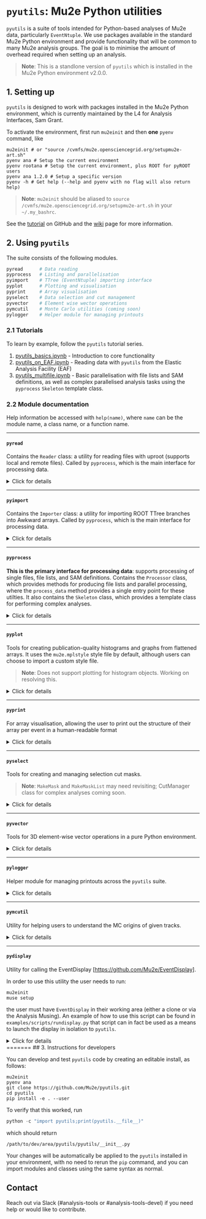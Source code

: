# `pyutils`: Mu2e Python utilities

`pyutils` is a suite of tools intended for Python-based analyses of Mu2e data, particularly `EventNtuple`. We use packages available in the standard Mu2e Python environment and provide functionality that will be common to many Mu2e analysis groups. The goal is to minimise the amount of overhead required when setting up an analysis.  

>**Note**: This is a standlone version of `pyutils` which is installed in the Mu2e Python environment v2.0.0. 

## 1. Setting up 

`pyutils` is designed to work with packages installed in the Mu2e Python environment, which is currently maintained by the L4 for Analysis Interfaces, Sam Grant.

To activate the environment, first run `mu2einit` and then **one** `pyenv` command, like

```
mu2einit # or "source /cvmfs/mu2e.opensciencegrid.org/setupmu2e-art.sh"
pyenv ana # Setup the current environment
pyenv rootana # Setup the current environment, plus ROOT for pyROOT users 
pyenv ana 1.2.0 # Setup a specific version
pyenv -h # Get help (--help and pyenv with no flag will also return help)
```

>**Note**: `mu2einit` should be aliased to `source /cvmfs/mu2e.opensciencegrid.org/setupmu2e-art.sh` in your `~/.my_bashrc`.

See the [tutorial](https://github.com/Mu2e/Tutorial/blob/main/EAF/Docs/06-TheMu2eEnvironment.md) on GitHub and the [wiki](https://mu2ewiki.fnal.gov/wiki/Elastic_Analysis_Facility_(EAF)#The_Mu2e_environment) page for more information.

## 2. Using `pyutils` 

The suite consists of the following modules.
```python
pyread      # Data reading 
pyprocess   # Listing and parallelisation 
pyimport    # TTree (EventNtuple) importing interface 
pyplot      # Plotting and visualisation 
pyprint     # Array visualisation 
pyselect    # Data selection and cut management 
pyvector    # Element wise wector operations
pymcutil    # Monte Carlo utilities (coming soon)
pylogger    # Helper module for managing printouts
```

### 2.1 Tutorials

To learn by example, follow the `pyutils` tutorial series.

1. [pyutils_basics.ipynb](examples/notebooks/pyutils_basics.ipynb) - Introduction to core functionality
1. [pyutils_on_EAF.ipynb](examples/notebooks/pyutils_on_EAF.ipynb) - Reading data with `pyutils` from the Elastic Analysis Facility (EAF) 
1. [pyutils_multifile.ipynb](examples/notebooks/pyutils_multifile.ipynb) - Basic parallelisation with file lists and SAM definitions, as well as complex parallelised analysis tasks using the `pyprocess` `Skeleton` template class.


### 2.2 Module documentation 

Help information be accessed with `help(name)`, where `name` can be the module name, a class name, or a function name. 

---

#### `pyread` 

Contains the `Reader` class: a utility for reading files with uproot (supports local and remote files). Called by `pyprocess`, which is the main interface for processing data.

<details>
<summary>Click for details</summary>
    
```
NAME
    pyread

CLASSES
    builtins.object
        Reader

    class Reader(builtins.object)
     |  Reader(use_remote=False, location='tape', schema='root', verbosity=1)
     |
     |  Unified interface for accessing files, either locally or remotely
     |
     |  Methods defined here:
     |
     |  __init__(self, use_remote=False, location='tape', schema='root', verbosity=1)
     |      Initialise the reader
     |
     |      Args:
     |          use_remote (bool, opt): Whether to use remote access methods
     |          location (str, opt): File location for remote files: tape (default), disk, scratch, nersc
     |          schema (str, opt): Schema for remote file path: root (default), http, path , dcap, samFile
     |          verbosity (int, opt): Level of output detail (0: errors only, 1: info & warnings, 2: max)
     |
     |  read_file(self, file_path)
     |      Read a file using the appropriate method
     |
     |      Args:
     |          file_path: Path to the file
     |
     |      Returns:
     |          Uproot file object
     |
     |  ----------------------------------------------------------------------

```
</details>

---

#### `pyimport`

Contains the `Importer` class: a utility for importing ROOT TTree branches into Awkward arrays. Called by `pyprocess`, which is the main interface for processing data.

<details>
<summary>Click for details</summary>

```
NAME
    pyimport

CLASSES
    builtins.object
        Importer

    class Importer(builtins.object)
     |  Importer(file_name, branches, dir_name='EventNtuple', tree_name='ntuple', use_remote=False, location='tape', schema='root', verbosity=1)
     |
     |  Utility class for importing branches from ROOT TTree files
     |
     |  Intended to used via by the pyprocess Processor class
     |
     |  Methods defined here:
     |
     |  __init__(self, file_name, branches, dir_name='EventNtuple', tree_name='ntuple', use_remote=False, location='tape', schema='root', verbosity=1)
     |      Initialise the importer
     |
     |      Args:
     |          file_name: Name of the file
     |          branches: Flat list or grouped dict of branches to import
     |          dir_name: Ntuple directory in file
     |          tree_name: Ntuple name in file directory
     |          use_remote: Flag for reading remote files
     |          location: Remote files only. File location: tape (default), disk, scratch, nersc
     |          schema: Remote files only. Schema used when writing the URL: root (default), http, path, dcap, samFile
     |          verbosity: Print detail level (0: minimal, 1: medium, 2: maximum)
     |
     |  import_branches(self)
     |      Internal function to open ROOT file and import specified branches
     |
     |      Returns:
     |          Awkward array with imported data
     |
     |  ----------------------------------------------------------------------
```

</details>

---

#### `pyprocess`

**This is the primary interface for processing data**: supports processing of single files, file lists, and SAM definitions. Contains the `Processor` class, which provides methods for producing file lists and parallel processing, where the `process_data` method provides a single entry point for these utilties. It also contains the `Skeleton` class, which provides a template class for performing complex analyses.

<details>
<summary>Click for details</summary>

```
NAME
    pyprocess

CLASSES
    builtins.object
        Processor
        Skeleton

    class Processor(builtins.object)
     |  Processor(dir_name='EventNtuple', tree_name='ntuple', use_remote=False, location='tape', schema='root', verbosity=1)
     |
     |  Interface for processing files or datasets
     |
     |  Methods defined here:
     |
     |  __init__(self, dir_name='EventNtuple', tree_name='ntuple', use_remote=False, location='tape', schema='root', verbosity=1)
     |      Initialise the processor
     |
     |      Args:
     |          dir_name (str, opt): Ntuple directory in file
     |          tree_name (str, opt): Ntuple name in file directory
     |          use_remote (bool, opt): Flag for reading remote files
     |          location (str, opt): Remote files only. File location: tape (default), disk, scratch, nersc
     |          schema (str, opt): Remote files only. Schema used when writing the URL: root (default), http, path, dcap, samFile
     |          verbosity (int, opt): Level of output detail (0: errors only, 1: info, warnings, 2: max)
     |
     |  get_file_list(self, defname=None, file_list_path=None)
     |      Utility to get a list of files from a SAM definition OR a text file
     |
     |      Args:
     |          defname: SAM definition name
     |          file_list_path: Path to a plain text file containing file paths
     |
     |      Returns:
     |          List of file paths
     |
     |  process_data(self, file_name=None, file_list_path=None, defname=None, branches=None, max_workers=None, custom_process_func=None, use_processes=False)
     |      Process the data
     |
     |      Args:
     |          file_name: File name
     |          defname: SAM definition name
     |          file_list_path: Path to file list
     |          branches: Flat list or grouped dict of branches to import
     |          max_workers: Maximum number of parallel workers
     |          custom_process_func: Optional custom processing function for each file
     |          use_processes: Whether to use processes rather than threads
     |
     |      Returns:
     |          - If custom_process_func is None: a concatenated awkward array with imported data from all files
     |          - If custom_process_func is not None: a list of outputs from the custom process
     |
     |  ----------------------------------------------------------------------

    class Skeleton(builtins.object)
     |  Skeleton(verbosity=1)
     |
     |  Template class for creating a custom analysis processor
     |
     |  This template demonstrates how to create a class to run
     |  custom analysis jobs with the Processor framework
     |
     |  To use this skeleton:
     |  1. Either initilaise the entire class or pass it as an argument to your Processor class
     |  2. Customize the __init__ method with your configuration
     |  3. Implement your processing logic in the process method
     |  4. Add any additional helper methods you need
     |  5. Override methods as needed
     |
     |  Methods defined here:
     |
     |  __init__(self, verbosity=1)
     |      Initialise your file processor with configuration parameters
     |
     |      Customise this method to include parameters specific to your analysis.
     |
     |      Args:
     |          verbosity (int, opt): Level of output detail (0: errors only, 1: info, 2: debug, 3: max)
     |
     |  execute(self)
     |      Run the processor on the configured files
     |
     |      Returns:
     |          Combined results from all processed files
     |
     |  process_file(self, file_name)
     |      Process a single file
     |
     |      This is the core method that will be called for each file.
     |      Implement your file processing logic here.
     |
     |      Args:
     |          file_name: Name of the file to process
     |
     |      Returns:
     |          Any data structure representing the processed result
     |
     |  process_results(self)
     |      Run post processing on the results list
     |
     |  ----------------------------------------------------------------------q
```

</details>

---

#### `pyplot`

Tools for creating publication-quality histograms and graphs from flattened arrays. It uses the `mu2e.mplstyle` style file by default, although users can choose to import a custom style file.

>**Note**: Does not support plotting for histogram objects. Working on resolving this.

<details>
<summary>Click for details</summary>

```
     |  Methods defined here:
     |
     |  __init__(self, style_path=None, verbosity=1)
     |      Initialise the Plot class.
     |
     |      Args:
     |          style_path (str, opt): Path to matplotlib style file. (Default: Mu2e style)
     |          verbosity (int, opt): Level of output detail (0: errors only, 1: info & warnings, 2: max)
     |
     |  get_stats(self, array, xmin, xmax)
     |      Calculate 'stat box' statistics from a 1D array.
     |
     |      Args:
     |        array (np.ndarray): Input array
     |        xmin (float): Minimum x-axis value
     |        xmax (float): Maximum x-axis value
     |
     |      Returns:
     |        tuple: (n_entries, mean, mean_err, std_dev, std_dev_err, underflows, overflows)
     |
     |  plot_1D(self, array, nbins=100, xmin=-1.0, xmax=1.0, weights=None, title=None, xlabel=None, ylabel=None, col='black', leg_pos='best', out_path=None, dpi=300, log_x=False, log_y=False, norm_by_area=False, under_over=False, stat_box=True, stat_box_errors=False, error_bars=False, ax=None, show=True)
     |      Create a 1D histogram from an array of values.
     |
     |      Args:
     |        array (np.ndarray): Input data array
     |        weights (np.ndarray, optional): Weights for each value
     |        nbins (int, optional): Number of bins. Defaults to 100
     |        xmin (float, optional): Minimum x-axis value. Defaults to -1.0
     |        xmax (float, optional): Maximum x-axis value. Defaults to 1.0
     |        title (str, optional): Plot title
     |        xlabel (str, optional): X-axis label
     |        ylabel (str, optional): Y-axis label
     |        col (str, optional): Histogram color. Defaults to 'black'
     |        leg_pos (str, optional): Legend position. Defaults to 'best'
     |        out_path (str, optional): Path to save the plot
     |        dpi (int, optional): DPI for saved plot. Defaults to 300
     |        log_x (bool, optional): Use log scale for x-axis. Defaults to False
     |        log_y (bool, optional): Use log scale for y-axis. Defaults to False
     |        under_over (bool, optional): Show overflow/underflow stats. Defaults to False
     |        stat_box (bool, optional): Show statistics box. Defaults to True
     |        stat_box_errors (bool, optional): Show errors in stats box. Defaults to False
     |        error_bars (bool, optional): Show error bars on bins. Defaults to False
     |        ax (plt.Axes, optional): External custom axes
     |        show (bool, optional): Display the plot, defaults to True
     |
     |      Raises:
     |        ValueError: If array is empty or None
     |
     |  plot_1D_overlay(self, hists_dict, weights=None, nbins=100, xmin=-1.0, xmax=1.0, title=None, xlabel=None, ylabel=None, out_path=None, dpi=300, leg_pos='best', log_x=False, log_y=False, norm_by_area=False, ax=None, show=True)
     |      Overlay multiple 1D histograms from a dictionary of arrays.
     |
     |      Args:
     |          hists_dict (Dict[str, np.ndarray]): Dictionary mapping labels to arrays
     |          weights (List[np.ndarray], optional): List of weight arrays for each histogram
     |          nbins (int, optional): Number of bins. Defaults to 100
     |          xmin (float, optional): Minimum x-axis value. Defaults to -1.0
     |          xmax (float, optional): Maximum x-axis value. Defaults to 1.0
     |          title (str, optional): Plot title
     |          xlabel (str, optional): X-axis label
     |          ylabel (str, optional): Y-axis label
     |          out_path (str, optional): Path to save the plot
     |          dpi (int, optional): DPI for saved plot. Defaults to 300
     |          leg_pos (str, optional): Legend position. Defaults to 'best'
     |          log_x (bool, optional): Use log scale for x-axis. Defaults to False
     |          log_y (bool, optional): Use log scale for y-axis. Defaults to False
     |          ax (plt.Axes, optional): External custom axes.
     |          show (bool, optional): Display the plot. Defaults to True
     |
     |      Raises:
     |          ValueError: If hists_dict is empty or None
     |          ValueError: If weights length doesn't match number of histograms
     |
     |  plot_2D(self, x, y, weights=None, nbins_x=100, xmin=-1.0, xmax=1.0, nbins_y=100, ymin=-1.0, ymax=1.0, title=None, xlabel=None, ylabel=None, zlabel=None, out_path=None, cmap='inferno', dpi=300, log_x=False, log_y=False, log_z=False, colorbar=True, ax=None, show=True)
     |      Plot a 2D histogram from two arrays of the same length.
     |
     |      Args:
     |          x (np.ndarray): Array of x-values
     |          y (np.ndarray): Array of y-values
     |          weights (np.ndarray, optional): Optional weights for each point
     |          nbins_x (int): Number of bins in x. Defaults to 100
     |          xmin (float): Minimum x value. Defaults to -1.0
     |          xmax (float): Maximum x value. Defaults to 1.0
     |          nbins_y (int): Number of bins in y. Defaults to 100
     |          ymin (float): Minimum y value. Defaults to -1.0
     |          ymax (float): Maximum y value. Defaults to 1.0
     |          title (str, optional): Plot title
     |          xlabel (str, optional): X-axis label
     |          ylabel (str, optional): Y-axis label
     |          zlabel (str, optional): Colorbar label
     |          out_path (str, optional): Path to save the plot
     |          cmap (str): Matplotlib colormap name. Defaults to 'inferno'
     |          dpi (int): DPI for saved plot. Defaults to 300
     |          log_x (bool): Use log scale for x-axis
     |          log_y (bool): Use log scale for y-axis
     |          log_z (bool): Use log scale for color values
     |          cbar (bool): Whether to show colorbar. Defaults to True
     |          ax (plt.Axes, optional): External custom axes.
     |          show (bool): show (bool, optional): Display the plot. Defaults to True
     |
     |      Raises:
     |          ValueError: If input arrays are empty or different lengths
     |
     |  plot_graph(self, x, y, xerr=None, yerr=None, title=None, xlabel=None, ylabel=None, xmin=None, xmax=None, ymin=None, ymax=None, col='black', linestyle='None', out_path=None, dpi=300, log_x=False, log_y=False, ax=None, show=True)
     |      Plot a scatter graph with optional error bars.
     |
     |      Args:
     |        x (np.ndarray): Array of x-values
     |        y (np.ndarray): Array of y-values
     |        xerr (np.ndarray, optional): X error bars
     |        yerr (np.ndarray, optional): Y error bars
     |        title (str, optional): Plot title
     |        xlabel (str, optional): X-axis label
     |        ylabel (str, optional): Y-axis label
     |        xmin (float, optional): Minimum x value
     |        xmax (float, optional): Maximum x value
     |        ymin (float, optional): Minimum y value
     |        ymax (float, optional): Maximum y value
     |        color (str): Marker and error bar color, defaults to 'black'
     |        linestyle (str): Style for connecting lines, defaults to 'None'
     |        out_path (str, optional): Path to save the plot
     |        dpi (int): DPI for saved plot. Defaults to 300
     |        log_x (bool): Use log scale for x-axis, defaults to False
     |        log_y (bool): Use log scale for y-axis, defaults to False
     |        ax (plt.Axes, optional): Optional matplotlib axes to plot on
     |        show (bool): Whether to display plot, defaults to True
     |
     |      Raises:
     |        ValueError: If input arrays have different lengths
     |
     |  plot_graph_overlay(self, graphs, title=None, xlabel=None, ylabel=None, xmin=None, xmax=None, ymin=None, ymax=None, legend_position='best', linestyle='None', out_path=None, log_x=False, log_y=False, dpi=300, ax=None, show=True)
     |      Overlay multiple scatter graphs with optional error bars.
     |
     |      Args:
     |        graphs (dict): Dictionary of graphs to plot, where each graph is a dictionary:
     |          {
     |            'label1': {
     |              'x': x_array,
     |              'y': y_array,
     |              'xerr': xerr_array,  # optional
     |              'yerr': yerr_array   # optional
     |            },
     |            'label2': {...}
     |          }
     |        title (str, optional): Plot title
     |        xlabel (str, optional): X-axis label
     |        ylabel (str, optional): Y-axis label
     |        xmin (float, optional): Minimum x value
     |        xmax (float, optional): Maximum x value
     |        ymin (float, optional): Minimum y value
     |        ymax (float, optional): Maximum y value
     |        leg_pos (str): Position of legend. Defaults to 'best'
     |        linestyle (str): Style for connecting lines. Defaults to 'None'
     |        out_path (str, optional): Path to save plot
     |        log_x (bool): Use log scale for x-axis, defaults to False
     |        log_y (bool): Use log scale for y-axis, defaults to False
     |        dpi (int): DPI for saved plot, defaults to 300
     |        ax (plt.Axes, optional): Optional matplotlib axes to plot on
     |        show (bool): Whether to display plot. Defaults to True
     |
     |      Raises:
     |          ValueError: If any graph data is malformed or arrays have different lengths
     |
     |  round_to_sig_fig(self, val, sf)
     |      Round a value to a specified number of significant figures.
     |
     |      Args:
     |          val (float): Value to round
     |          sf (int): Number of significant figures
     |
     |      Returns:
     |          float: Rounded value
     |
     |      Note:
     |          Returns original value for 0 or NaN inputs
     |
     |  ----------------------------------------------------------------------
```

</details>

---

#### `pyprint`

For array visualisation, allowing the user to print out the structure of their array per event in a human-readable format

<details>
<summary>Click for details</summary>
    
```
NAME
    pyprint

CLASSES
    builtins.object
        Print

    class Print(builtins.object)
     |  Print(verbose=False, precision=1)
     |
     |  Utility class for printing structured event data in a human-readable format.
     |
     |  This class provides methods to print individual events or multiple events from
     |  an Awkward array, handling nested fields and subfields recursively.
     |
     |  Methods defined here:
     |
     |  __init__(self, verbose=False, precision=1)
     |      Initialise Print
     |
     |      Args:
     |          verbose (bool, optional): Print full arrays without truncation. Defaults to False.
     |          precision (int, optional): Specifiy the number of decimal points when using verbose option. Defaults to 1.
     |
     |  print_event(self, event, prefix='')
     |      Print a single event in human-readable format, including all fields and subfields.
     |
     |      Args:
     |        event (awkward.Array): Event to print, containing fields and possibly subfields
     |        prefix (str, optional): Prefix to prepend to field names. Used for nested fields. Defaults to empty string.
     |
     |      Note:
     |        Recursively handles nested fields, e.g. field.subfield.value
     |
     |  print_n_events(self, array, n_events=1)
     |      Print the first n events from an array in human-readable format.
     |
     |      Args:
     |        array_ (awkward.Array): Array of events to print
     |        n (int, optional): Number of events to print. Defaults to 1.
     |
     |      Note:
     |        Prints a separator line between events for better readability.
     |        Events are numbered starting from 1.
     |
     |      Example:
     |        >>> printer = Print()
     |        >>> printer.PrintNEvents(events, n_events=2)
     |
     |        ---> Printing 2 event(s)...
     |
     |        -------------------------------------------------------------------------------------
     |        field1: value
     |        field2.subfield1: value
     |        -------------------------------------------------------------------------------------
     |
     |        -------------------------------------------------------------------------------------
     |        field1: value
     |        field2.subfield1: value
     |        -------------------------------------------------------------------------------------
     |
     |  ----------------------------------------------------------------------
```

</details>

---

#### `pyselect`

Tools for creating and managing selection cut masks. 

>**Note**: `MakeMask` and `MakeMaskList` may need revisiting; CutManager class for complex analyses coming soon. 

<details>
<summary>Click for details</summary>

```
NAME
    pyselect

CLASSES
    builtins.object
        Select

    class Select(builtins.object)
     |  Select(verbosity=1)
     |
     |  Class for standard selection cuts with EventNtuple data in Awkward format
     |
     |  Methods defined here:
     |
     |  MakeMask(self, branch, treename, leaf, eql, v1, v2=None)
     |      makes a mask for the chosen branch/leaf v1 = min, v2 = max, use eql if you want it == v1
     |
     |  MakeMaskList(self, branch, treenames, leaves, eqs, v1s, v2s)
     |      makes a mask for the chosen branch/leaf v1 = min, v2 = max, use eql if you want it == v1
     |
     |  __init__(self, verbosity=1)
     |      Initialise the selector
     |
     |      Args:
     |          verbosity (int, optional): Print detail level (0: minimal, 1: medium, 2: maximum). Defaults to 1.
     |
     |  hasTrkCrvCoincs(self, trks, ntuple, tmax)
     |      simple function to remove anything close to a crv coinc
     |
     |  has_n_hits(self, data, n_hits)
     |      Return boolean array for tracks with hits above a specified value
     |
     |      Hits in this context is nactive planes
     |
     |      Args:
     |          data (awkward.Array): Input array containing the trk.nactive branch
     |          n_hits (int): The minimum number of track hits (nactive)
     |
     |  is_downstream(self, data, branch_name='trksegs')
     |      Return boolean array for upstream track segments
     |
     |      Args:
     |          data (awkward.Array): Input array containing the segments branch
     |          branch_name (str, optional): Name of the segments branch for backwards compatibility. Defaults to 'trksegs'
     |
     |  is_electron(self, data)
     |      Return boolean array for electron tracks which can be used as a mask
     |
     |      Args:
     |          data (awkward.Array): Input array containing the "trk" branch
     |
     |  is_mu_minus(self, data)
     |      Return boolean array for negative muon tracks which can be used as a mask
     |
     |      Args:
     |          data (awkward.Array): Input array containing the "trk" branch
     |
     |  is_mu_plus(self, data)
     |      Return boolean array for positive muon tracks which can be used as a mask
     |
     |      Args:
     |          data (awkward.Array): Input array containing the "trk" branch
     |
     |  is_particle(self, data, particle)
     |      Return boolean array for tracks of a specific particle type which can be used as a mask
     |
     |      Args:
     |          data (awkward.Array): Input array containing the "trk" branch
     |          particle (string): particle type, 'e-', 'e+', 'mu-', or 'mu+'
     |
     |  is_positron(self, data)
     |      Return boolean array for positron tracks which can be used as a mask
     |
     |      Args:
     |          data (awkward.Array): Input array containing the "trk" branch
     |
     |  is_reflected(self, data, branch_name='trksegs')
     |      Return boolean array for reflected tracks
     |
     |      Reflected tracks have both upstream and downstream segments at the tracker entrance
     |
     |      Args:
     |          data (awkward.Array): Input array containing segments branch
     |          branch_name (str, optional): Name of the segments branch for backwards compatibility. Defaults to 'trksegs'
     |
     |  is_upstream(self, data, branch_name='trksegs')
     |      Return boolean array for downstream track segments
     |
     |      Args:
     |          data (awkward.Array): Input array containing the segments branch
     |          branch_name (str, optional): Name of the segments branch for backwards compatibility. Defaults to 'trksegs'
     |
     |  select_surface(self, data, sid, sindex=0, branch_name='trksegs')
     |      Return boolean array for track segments intersecting a specific surface
     |
     |      Args:
     |          data (awkward.Array): Input array containing segments branch
     |          sid (int): ID of the intersected surface
     |          sindex (int, optional): Index to the intersected surface (for multi-surface elements). Defaults to 0.
     |          branch_name (str, optional): Name of the segments branch for backwards compatibility. Defaults to 'trksegs'
     |
     |  select_trkqual(self, data, quality)
     |      Return boolean array for tracks above a specified quality
     |
     |      Args:
     |          data (awkward.Array): Input array containing the trkqual.result branch
     |          quality (float): The numerical output of the MVA
     |
     |  ----------------------------------------------------------------------
```
    
</details>

---

#### `pyvector`

Tools for 3D element-wise vector operations in a pure Python environment. 

<details>
<summary>Click for details</summary>

```
NAME
    pyvector

CLASSES
    builtins.object
        Vector

    class Vector(builtins.object)
     |  Vector(verbosity=1)
     |
     |  Methods for handling vector operations with Awkward arrays
     |
     |  Methods defined here:
     |
     |  __init__(self, verbosity=1)
     |      Initialise Vector
     |
     |      Args:
     |          Print detail level (0: minimal, 1: medium, 2: maximum)
     |
     |  get_mag(self, branch, vector_name)
     |      Return an array of vector magnitudes for specified branch
     |
     |      Args:
     |          branch (awkward.Array): The branch, such as trgsegs or crvcoincs
     |          vector_name: The parameter associated with the vector, such as 'mom' or 'pos'
     |
     |  get_vector(self, branch, vector_name)
     |      Return an array of XYZ vectors for specified branch
     |
     |      Args:
     |          branch (awkward.Array): The branch, such as trgsegs or crvcoincs
     |          vector_name: The parameter associated with the vector, such as 'mom' or 'pos'
     |
     |  ----------------------------------------------------------------------
```

</details>

---

#### `pylogger`

Helper module for managing printouts across the `pyutils` suite.


<details>
<summary>Click for details</summary>

    
```
NAME
    pylogger

CLASSES
    builtins.object
        Logger

    class Logger(builtins.object)
     |  Logger(verbosity=1, print_prefix='[pylogger]')
     |
     |  Helper class for consistent logging with emoji indicators
     |
     |  Methods defined here:
     |
     |  __init__(self, verbosity=1, print_prefix='[pylogger]')
     |      Initialize the Logger
     |
     |      Args:
     |          verbosity (int, opt): Level of output detail (0: errors only, 1: info, 2: max)
     |          print_prefix (str, opt): Prefix for printouts, e.g. "[pyprocess]"
     |
     |  log(self, message, level_name=None)
     |      Print a message based on verbosity level
     |
     |      Args:
     |          message (str): The message to print
     |          level (str, optional): Level name (error, info, success, warning, debug, max)
     |
     |  ----------------------------------------------------------------------
```

</details>

---

#### `pymcutil`

Utility for helping users to understand the MC origins of given tracks.


<details>
<summary>Click for details</summary>

```
class MC(builtins.object)
     |  pymcutil(verbosity=1, print_prefix='[pymcutil]')
     |
     |  To help identify true origin of an event
     |
     |  Methods defined here:
     |
     |  __init__(self, verbosity=1, print_prefix='[pylogger]')
     |      Initialize the mcutil
     |
     |      Args:
     |          particle_count_return : array of primary particle start codes (from trkmcsim)
     |          print_prefix (str, opt): Prefix for printouts, e.g. "[pyprocess]"
     |
     |  count_particle_types(self, data)
     |      looks at the 'trkmcsim' field of the data list and finds start code.
     |      Assumes 1 primary per event, gives -2 code to anything else
     |
     |      Returns:
     |          particle_count_return : list of primary codes associated with input data 1 per event
     |
     |  ----------------------------------------------------------------------
  
```

</details>


---

#### `pydisplay`

Utility for calling the EventDisplay [https://github.com/Mu2e/EventDisplay].

In order to use this utility the user needs to run:

```
mu2einit
muse setup
```

the user must have `EventDisplay` in their working area (either a clone or via the Analysis Musing). An example of how to use this script can be found in `examples/scripts/rundisplay.py` that script can in fact be used as a means to launch the display in isolation to `pyutils`.


<details>
<summary>Click for details</summary>


```
class Display:
    """
    Class for executing the EventDisplay
    
    Note:
      For this to work:
      * mu2einit
      * muse setup
      * assumes local copy of EventDisplay via clone or musing
    """
    def __init__(self, verbosity=1):
      # Start logger
      self.logger = Logger( 
          print_prefix = "[pydisplay]", 
          verbosity = verbosity
      )
    
    def pick_event(self, dataset, run, subrun, event):
      """ use pickEvent tool to extract event, run, subrun from given data set """
      result = subprocess.run(['pickEvent', '-e','-v',str(dataset),' ',str(run)+'/'+str(subrun)+'/'+str(event)], capture_output=True, text=True)
      print(result.stdout)
    
    def launch_display(self, dataset, run, subrun, event):
      """ launches the mu2e event display 
      """
      launch_display = subprocess.run(['mu2e','-c','EventDisplay/examples/nominal_example.fcl', str(dataset)+'_'+str(run)+'_'+str(subrun)+'_'+str(event)+'.art'], capture_output=True, text=True)
      print(launch_display.stdout)
```
</details>
=======
## 3. Instructions for developers  

You can develop and test `pyutils` code by creating an editable install, as follows:

```
mu2einit
pyenv ana
git clone https://github.com/Mu2e/pyutils.git
cd pyutils
pip install -e . --user 
```

To verify that this worked, run

```python
python -c "import pyutils;print(pyutils.__file__)"
```

which should return

```
/path/to/dev/area/pyutils/pyutils/__init__.py
```

Your changes will be automatically be applied to the `pyutils` installed in your environment, with no need to rerun the `pip` command, and you can import modules and classes using the same syntax as normal.
## Contact

Reach out via Slack (#analysis-tools or #analysis-tools-devel) if you need help or would like to contribute.
